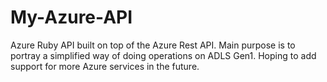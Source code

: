 # My-Azure-API
Azure Ruby API built on top of the Azure Rest API. Main purpose is to portray a simplified way of doing operations on ADLS Gen1. Hoping to add support for more Azure services in the future.
